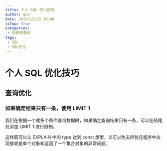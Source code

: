 ```yaml
---
title: 个人 SQL 优化技巧
author: qxs
date: 2019/12/28 10:00
isTop: true
categories:
 - 杂碎逆袭史
tags:
 - SQL
 - SQL优化
---
```


# 个人 SQL 优化技巧 <Badge text="持续更新" type="warning" />

<!-- more -->

## 查询优化

### 如果确定结果只有一条，使用 LIMIT 1 <Badge text="建议" />

我们在根据一个或多个条件查询数据时，如果确定查询结果只有一条，可以在结尾处添加 LIMIT 1 进行限制。

这样既可以让 EXPLAIN 中的 type 达到 const 类型，又可以免去担忧在程序中出现接收是单个对象却返回了一个集合对象的异常问题。